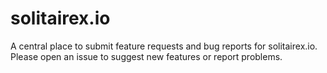 # solitairex.io
A central place to submit feature requests and bug reports for solitairex.io. Please open an issue to suggest new features or report problems.
